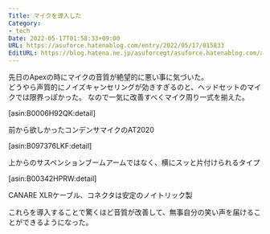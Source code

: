 ```yaml
---
Title: マイクを導入した
Category:
- tech
Date: 2022-05-17T01:58:33+09:00
URL: https://asuforce.hatenablog.com/entry/2022/05/17/015833
EditURL: https://blog.hatena.ne.jp/asuforcegt/asuforce.hatenablog.com/atom/entry/13574176438093050012
---
```


先日のApexの時にマイクの音質が絶望的に悪い事に気づいた。  
どうやら声質的にノイズキャンセリングが効きすぎるのと、ヘッドセットのマイクでは限界っぽかった。
なので一気に改善すべくマイク周り一式を揃えた。  

[asin:B0006H92QK:detail]

前から欲しかったコンデンサマイクのAT2020

[asin:B097376LKF:detail]

上からのサスペンションブームアームではなく、横にスッと片付けられるタイプ

[asin:B00342HPRW:detail]

CANARE XLRケーブル、コネクタは安定のノイトリック製

これらを導入することで驚くほど音質が改善して、無事自分の笑い声を届けることができるようになった。
